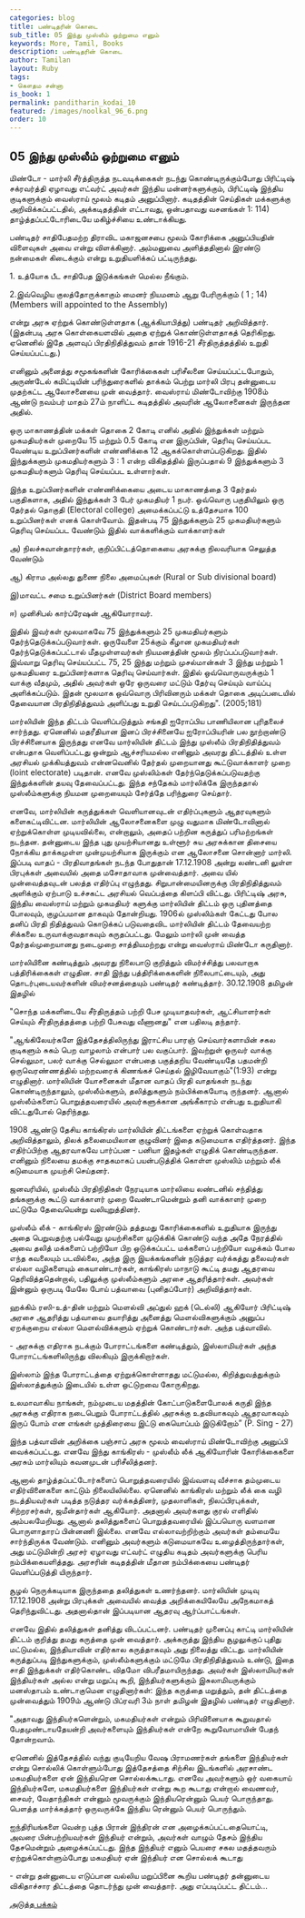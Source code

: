 ```yaml
---
categories: blog
title: பண்டிதரின் கொடை
sub_title: 05 இந்து முஸ்லீம் ஒற்றுமை எனும்
keywords: More, Tamil, Books
description: பண்டிதரின் கொடை
author: Tamilan
layout: Ruby
tags:
- கௌதம சன்னா
is_book: 1
permalink: panditharin_kodai_10
featured: /images/noolkal_96_6.png
order: 10
---
```



## 05 இந்து முஸ்லீம் ஒற்றுமை எனும்

மிண்டோ - மார்லி சீர்த்திருத்த நடவடிக்கைகள் நடந்து கொண்டிருக்கும்போது பிரிட்டிஷ் சக்ரவர்த்தி ஏழாவது எட்வர்ட் அவர்கள் இந்திய மன்னர்களுக்கும், பிரிட்டிஷ் இந்திய குடிகளுக்கும் வைஸ்ராய் மூலம் கடிதம் அனுப்பினார். கடிதத்தின் செய்திகள் மக்களுக்கு அறிவிக்கப்பட்டதில், அக்கடிதத்தின் எட்டாவது, ஒன்பதாவது வசனங்கள் 1: 114) தாழ்த்தப்பட்டோரிடையே மகிழ்ச்சியை உண்டாக்கியது.

பண்டிதர் சாதிபேதமற்ற திராவிட மகாஜனசபை மூலம் கோரிக்கை அனுப்பியதின் விளைவுகள் அவை என்று விளக்கினார். அம்மனுவை அளித்ததினால் இரண்டு நன்மைகள் கிடைக்கும் என்று உறுதியளிக்கப் பட்டிருந்தது.

1\. உத்யோக பீட சாதிபேத இடுக்கங்கள் மெல்ல நீங்கும்.

2.இவ்வெழிய குலத்தோருக்காகும் மைனர் நியமனம் ஆறு பேரிருக்கும் ( 1 ; 14) (Members will appointed to the Assembly)

என்று அரசு ஏற்றுக் கொண்டுள்ளதாக (ஆக்கியாபித்து) பண்டிதர் அறிவித்தார். (இதன்படி அரசு கொள்கையளவில் அதை ஏற்றுக் கொண்டுள்ளதாகத் தெரிகிறது. ஏனெனில் இதே அளவுப் பிரதிநிதித்துவம் தான் 1916-21 சீர்திருத்தத்தில் உறுதி செய்யப்பட்டது.)

எனினும் அனைத்து சமூகங்களின் கோரிக்கைகள் பரிசீலனை செய்யப்பட்டபோதும், அருண்டேல் கமிட்டியின் பரிந்துரைகளில் தாக்கம் பெற்று மார்லி பிரபு தன்னுடைய முதற்கட்ட ஆலோசனையை முன் வைத்தார். வைஸ்ராய் மிண்டோவிற்கு 1908ம் ஆண்டு நவம்பர் மாதம் 27ம் நாளிட்ட கடிதத்தில் அவரின் ஆலோசனைகள் இருந்தன அதில்.

ஒரு மாகாணத்தின் மக்கள் தொகை 2 கோடி எனில் அதில் இந்துக்கள் மற்றும் முகமதியர்கள் முறையே 15 மற்றும் 0.5 கோடி என இருப்பின், தெரிவு செய்யப்பட வேண்டிய உறுப்பினர்களின் எண்ணிக்கை 12 ஆகக்கொள்ளப்படுகிறது. இதில் இந்துக்களும் முகமதியர்களும் 3 : 1 என்ற விகிதத்தில் இருப்பதால் 9 இந்துக்களும் 3 முகமதியர்களும் தெரிவு செய்யப்பட உள்ளார்கள்.

இந்த உறுப்பினர்களின் எண்ணிக்கையை அடைய மாகாணத்தை 3 தேர்தல் பகுதிகளாக, அதில் இந்துக்கள் 3 பேர் முகமதியர் 1 நபர். ஒவ்வொரு பகுதியிலும் ஒரு தேர்தல் தொகுதி (Electoral college) அமைக்கப்பட்டு உத்தேசமாக 100 உறுப்பினர்கள் எனக் கொள்வோம். இதன்படி 75 இந்துக்களும் 25 முகமதியர்களும் தெரிவு செய்யப்பட வேண்டும் இதில் வாக்களிக்கும் வாக்காளர்கள்

அ) நிலச்சுவான்தாரர்கள், குறிப்பிட்டத்தொகையை அரசுக்கு நிலவரியாக செலுத்த வேண்டும்

ஆ) கிராம அல்லது துணை நிலை அமைப்புகள் (Rural or Sub divisional board)

இ)மாவட்ட சமை உறுப்பினர்கள் (District Board members)

ஈ) முனிசிபல் கார்ப்ரேஷன் ஆகியோராவர்.

இதில் இவர்கள் மூலமாகவே 75 இந்துக்களும் 25 முகமதியர்களும் தேர்ந்தெடுக்கப்படுவார்கள். ஒருவேளை 25க்கும் கீழான முகமதியர்கள் தேர்ந்தெடுக்கப்பட்டால் மீதமுள்ளவர்கள் நியமனத்தின் மூலம் நிரப்பப்படுவார்கள். இவ்வாறு தெரிவு செய்யப்பட்ட 75, 25 இந்து மற்றும் முசல்மான்கள் 3 இந்து மற்றும் 1 முகமதியரை உறுப்பினர்களாக தெரிவு செய்வார்கள். இதில் ஒவ்வொருவருக்கும் 1 வாக்கு வீதமும், அதில் அவர்கள் ஒரே ஒருவரை மட்டும் தேர்வு செய்யும் வாய்ப்பு அளிக்கப்படும். இதன் மூலமாக ஒவ்வொரு பிரிவினரும் மக்கள் தொகை அடிப்படையில் தேவையான பிரதிநிதித்துவம் அளிப்பது உறுதி செய்டப்படுகிறது". (2005;181)

மார்லியின் இந்த திட்டம் வெளிப்படுத்தும் சங்கதி ஐரோப்பிய பாணியிலான புரிதலைச் சார்ந்தது. ஏனெனில் மதரீதியான இனப் பிரச்சினையே ஐரோப்பியரின் பல நூற்றாண்டு பிரச்சினையாக இருந்தது எனவே மார்லியின் திட்டம் இந்து முஸ்லீம் பிரதிநிதித்துவம் என்பதாக வெளிப்பட்டது ஒன்றும் ஆச்சரியமல்ல எனினும் அவரது திட்டத்தில் உள்ள அரசியல் முக்கியத்துவம் என்னவெனில் தேர்தல் முறையானது ﻿கூட்டுவாக்காளர் முறை (loint electorate) படிதான். எனவே முஸ்லிம்கள் தேர்ந்தெடுக்கப்படுவதற்கு இந்துக்களின் தயவு தேவைப்பட்டது. இந்த சந்தேகம் மார்லிக்கே இருந்ததால் முஸ்லீம்களுக்கு நியமன முறையையும் சேர்த்தே பரிந்துரை செய்தார்.

எனவே, மார்லியின் கருத்துக்கள் வெளியானவுடன் எதிர்ப்புகளும் ஆதரவுகளும் களைகட்டிவிட்டன. மார்லியின் ஆலோசனைகளை முழு வதுமாக மிண்டோவினால் ஏற்றுக்கொள்ள முடியவில்லை, என்றாலும், அதைப் பற்றின கருத்துப் பரிமற்றங்கள் நடந்தன. தன்னுடைய இந்த புது முயற்சியானது உள்ளூர் சுய அரசுக்கான திசையை நோக்கிய தாக்கமுள்ள முன்முயற்சியாக இருக்கும் என ஆலோசனை சொன்னார் மார்லி. இப்படி வாதப் - பிரதிவாதங்கள் நடந்த போதுதான் 17.12.1908 அன்று லண்டனி லுள்ள பிரபுக்கள் அவையில் அதை மசோதாவாக முன்வைத்தார். அவை யில் முன்வைத்தவுடன் பலத்த எதிர்ப்பு எழுந்தது. சிறுபான்மையினருக்கு பிரதிநிதித்துவம் அளிக்கும் ஏற்பாடு உச்சகட்ட அரசியல் வெப்பத்தை கிளப்பி விட்டது. பிரிட்டிஷ் அரசு, இந்திய வைஸ்ராய் மற்றும் முகமதியர் களுக்கு மார்லியின் திட்டம் ஒரு புதினத்தை போலவும், குழப்பமான தாகவும் தோன்றியது. 1906ல் முஸ்லிம்கள் கேட்டது போல தனிப் பிரதி நிதித்துவம் கொடுக்கப் படுவதைவிட மார்லியின் திட்டம் தேவையற்ற சிக்கலை உருவாக்குவதாகவும் கருதப்பட்டது. மேலும் மார்லி முன் வைத்த தேர்தல்முறையானது நடைமுறை சாத்தியமற்றது என்று வைஸ்ராய் மிண்டோ கருதினார்.

மார்லியினை கண்டித்தும் அவரது நிலைபாடு குறித்தும் விமர்ச்சித்து பலவாறாக பத்திரிக்கைகள் எழுதின. சாதி இந்து பத்திரிக்கைகளின் நிலைபாட்டையும், அது தொடர்புடையவர்களின் விமர்சனத்தையும் பண்டிதர் கண்டித்தார். 30.12.1908 தமிழன் இதழில்

"சொந்த மக்களிடையே சீர்திருத்தம் பற்றி பேச முடியாதவர்கள், ஆட்சியாளர்கள் செய்யும் சீர்திருத்தத்தை பற்றி பேசுவது வீணானது" என பதிலடி தந்தார்.

"ஆங்கிலேயர்களே இத்தேசத்திலிருந்து இராட்சிய பாரஞ் செய்வார்களாயின் சகல குடிகளும் சுகம் பெற வாழலாம் என்பார் பல வகுப்பார். இவற்றுள் ஒருவர் வாக்கு செல்லுமா, பலர் வாக்கு செல்லுமா என்பதை பகுத்தறிய வேண்டியதே பதமன்றி ஒருவெரண்ணத்தில் மற்றவரைக் கிணங்கச் செய்தல் இழிவேயாகும்"(1:93) என்று எழுதினார். ﻿﻿மார்லியின் யோசனைகள் மீதான வாதப் பிரதி வாதங்கள் நடந்து கொண்டிருந்தாலும், முஸ்லீம்களும், தலித்துகளும் நம்பிக்கையோடி ருந்தனர். ஆனால் முஸ்லீம்களைப் பொறுத்தவரையில் அவர்களுக்கான அங்கீகாரம் என்பது உறுதியாகி விட்டதுபோல் தெரிந்தது.

1908 ஆண்டு தேசிய காங்கிரஸ் மார்லியின் திட்டங்களை ஏற்றுக் கொள்வதாக அறிவித்தாலும், திலக் தலைமையிலான குழுவினர் இதை கடுமையாக எதிர்த்தனர். இந்த எதிர்ப்பிற்கு ஆதரவாகவே பார்ப்பன - பனியா இதழ்கள் எழுதிக் கொண்டிருந்தன. எனினும் நிலையை தமக்கு சாதகமாகப் பயன்படுத்திக் கொள்ள முஸ்லிம் மற்றும் லீக் கடுமையாக முயற்சி செய்தனர்.

ஜனவரியில், முஸ்லீம் பிரதிநிதிகள் நேரடியாக மார்லியை லண்டனில் சந்தித்து தங்களுக்கு கூட்டு வாக்காளர் முறை வேண்டாமென்றும் தனி வாக்காளர் முறை மட்டுமே தேவையென்று வலியுறுத்தினர்.

முஸ்லீம் லீக் - காங்கிரஸ் இரண்டும் தத்தமது கோரிக்கைகளில் உறுதியாக இருந்து அதை பெறுவதற்கு பல்வேறு முயற்சிகளை முடுக்கிக் கொண்டு வந்த அதே நேரத்தில் அவை தலித் மக்களைப் பற்றியோ பிற ஒடுக்கப்பட்ட மக்களைப் பற்றியோ வழக்கம் போல எந்த கவலையும் படவில்லை, அந்த இரு இயக்கங்களின் நடுத்தர வர்க்கத்து தலைவர்கள் எல்லா வழிகளையும் கையாண்டார்கள், காங்கிரஸ் மாநாடு கூட்டி தமது ஆதரவை தெரிவித்ததென்றால், பதிலுக்கு முஸ்லீம்களும் அரசை ஆதரித்தார்கள். அவர்கள் இன்னும் ஒருபடி மேலே போய் பத்வாவை (புனிதப்போர்) அறிவித்தார்கள்.

ஹக்கிம் ரஸி-உத்-தின் மற்றும் மெளல்வி அப்துல் ஹக் (டெல்லி) ஆகியோர் பிரிட்டிஷ் அரசை ஆதரித்து பத்வாவை தயாரித்து அனைத்து மெளல்விகளுக்கும் அனுப்ப ஏறக்குறைய எல்லா மெளல்விக்களும் ஏற்றுக் கொண்டார்கள். அந்த பத்வாவில்.

\- அரசுக்கு எதிராக நடக்கும் போராட்டங்களை கண்டித்தும், இஸ்லாமியர்கள் அந்த போராட்டங்களிலிருந்து விலகியும் இருக்கிறார்கள்.

இஸ்லாம் இந்த போராட்டத்தை ஏற்றுக்கொள்ளாதது மட்டுமல்ல, கிறித்துவத்துக்கும் இஸ்லாத்துக்கும் இடையில் உள்ள ஒட்டுறவை கோருகிறது.

உலமாவாகிய நாங்கள், நம்முடைய மதத்தின் கோட்பாடுகளைபோலக் கருதி இந்த அரசுக்கு எதிராக நடைபெறும் போராட்டத்தில் அரசுக்கு உதவியாகவும் ஆதரவாகவும் இருப் போம் என எங்கள் முத்திரையை இட்டு கையொப்பம் இடுகிறோம்” (P. Sing - 27)

இந்த பத்வாவின் அறிக்கை பஞ்சாப் அரசு மூலம் வைஸ்ராய் மிண்டோவிற்கு அனுப்பி வைக்கப்பட்டது. எனவே இந்து காங்கிரஸ் - முஸ்லீம் லீக் ஆகியோரின் கோரிக்கைகளை அரசும் மார்லியும் கவனமுடன் பரிசீலித்தனர்.

ஆனால் தாழ்த்தப்பட்டோர்களைப் பொறுத்தவரையில் இவ்வளவு வீச்சாக தம்முடைய எதிர்வினைகளை காட்டும் நிலையிலில்லை. ஏனெனில் காங்கிரஸ் மற்றும் லீக் கை வழி நடத்தியவர்கள் படித்த நடுத்தர வர்க்கத்தினர், முதலாளிகள், நிலப்பிரபுக்கள், சிற்றரசர்கள், ஜமீன்தார்கள் ஆகியோர். அதனால் அவர்களது குரல் எளிதில் அம்பலமேறியது. ஆனால் தலித்துகளைப் பொறுத்தவரையில் இப்பயொரு வளமான பொருளாதாரப் பின்னணி இல்லை. எனவே எல்லாவற்றிற்கும் அவர்கள் தம்மையே சார்ந்திருக்க வேண்டும். எனினும் அவர்களும் கடுமையாகவே உழைத்திருந்தார்கள், அது மட்டுமின்றி அரசர் ஏழாவது எட்வர்ட் எழுதிய கடிதம் அவர்களுக்கு பெரிய நம்பிக்கையளித்தது. அரசரின் கடிதத்தின் மீதான நம்பிக்கையை பண்டிதர் வெளிப்படுத்தி யிருந்தார்.

சூழல் நெருக்கடியாக இருந்ததை தலித்துகள் உணர்ந்தனர். மார்லியின் முடிவு 17.12.1908 அன்று பிரபுக்கள் அவையில் வைத்த அறிக்கையிலேயே அநேகமாகத் தெரிந்துவிட்டது. அதனால்தான் இப்படியான ஆதரவு ஆர்ப்பாட்டங்கள்.

எனவே இதில் தலித்துகள் தனித்து விடப்பட்டனர். பண்டிதர் முனைப்பு காட்டி மார்லியின் திட்டம் குறித்து தமது கருத்தை முன் வைத்தார். அக்கருத்து இந்திய சூழலுக்குப் புதிது மட்டுமல்ல, இந்தியாவின் எதிர்கால கருத்தாகவும் அது நிலைத்து விட்டது. மார்லியின் கருத்துப்படி இந்துகளுக்கும், முஸ்லீம்களுக்கும் மட்டுமே பிரதிநிதித்துவம் உண்டு, இதை சாதி இந்துக்கள் எதிர்கொண்ட விதமோ விபரீதமாயிருந்தது. அவர்கள் இஸ்லாமியர்கள் இந்தியர்கள் அல்ல என்று மறுப்பு கூறி, இந்தியர்களுக்கும் இசுலாமியருக்கும் மனஸ்தாபம் உண்டாகுமென எழுதினார்கள்: இந்த கருத்தை மறுத்தும், தன் திட்டத்தை முன்வைத்தும் 1909ம் ஆண்டு பிப்ரவரி 3ம் நாள் தமிழன் இதழில் பண்டிதர் எழுதினார்.

"அதாவது இந்தியர்களென்றும், மகமதியர்கள் என்றும் பிரிவினையாக கூறுவதால் பேதமுண்டாயதேயன்றி அவர்களையும் ﻿இந்தியர்கள் என்றே கூறுவோமாயின் பேதந் தோன்றவாம்.

ஏனெனில் இத்தேசத்தில் வந்து குடியேறிய வேஷ பிராமணர்கள் தங்களை இந்தியர்கள் என்று சொல்லிக் கொள்ளும்போது இத்தேசத்தை சிற்சில இடங்களில் அரசாண்ட மகமதியர்களை ஏன் இந்தியரென சொல்லக்கூடாது. எனவே அவர்களும் ஒர் வகையாய் இந்தியர்களே, மகமதியர்களை இந்தியர்கள் என்று கூற கூடாது என்றால் வைணவர், சைவர், வேதாந்திகள் என்னும் மூவருக்கும் இந்தியரென்னும் பெயர் பொருந்தாது. பெளத்த மார்க்கத்தார் ஒருவருக்கே இந்திய ரென்னும் பெயர் பொருந்தும்.

ஐந்திரியங்களை வென்ற புத்த பிரான் இந்திரன் என அழைக்கப்பட்டதையொட்டி, அவரை பின்பற்றியவர்கள் இந்தியர் என்றும், அவர்கள் வாழும் தேசம் இந்திய தேசமென்றும் அழைக்கப்பட்டது. இந்த இந்தியர் எனும் பெயரை சகல மதத்தவரும் ஏற்றுக்கொள்ளும்போது மகமதியர் ஏன் இந்தியர் என சொல்லக் கூடாது

\- என்று தன்னுடைய எடுப்பான வல்லிய மறுப்பினை கூறிய பண்டிதர் தன்னுடைய விகிதாச்சார திட்டத்தை தொடர்ந்து முன் வைத்தார். அது எப்படிப்பட்ட திட்டம்...

[அடுத்த பக்கம்](panditharin_kodai_11)